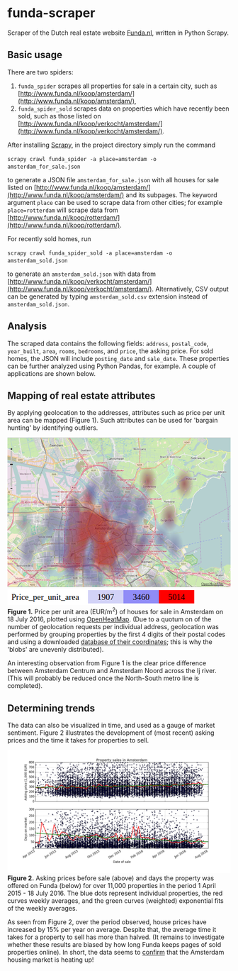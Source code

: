 # funda-scraper
Scraper of the Dutch real estate website [Funda.nl](http://www.funda.nl/), written in Python Scrapy.

## Basic usage
There are two spiders: 

1. `funda_spider` scrapes all properties for sale in a certain city, such as [http://www.funda.nl/koop/amsterdam/](http://www.funda.nl/koop/amsterdam/),
2. `funda_spider_sold` scrapes data on properties which have recently been sold, such as those listed on [http://www.funda.nl/koop/verkocht/amsterdam/](http://www.funda.nl/koop/verkocht/amsterdam/).

After installing [Scrapy](www.scrapy.org), in the project directory simply run the command

`scrapy crawl funda_spider -a place=amsterdam -o amsterdam_for_sale.json`

to generate a JSON file `amsterdam_for_sale.json` with all houses for sale listed on [http://www.funda.nl/koop/amsterdam/](http://www.funda.nl/koop/amsterdam/) and its subpages. The keyword argument `place` can be used to scrape data from other cities; for example `place=rotterdam` will scrape data from [http://www.funda.nl/koop/rotterdam/](http://www.funda.nl/koop/rotterdam/).

For recently sold homes, run

`scrapy crawl funda_spider_sold -a place=amsterdam -o amsterdam_sold.json`

to generate an `amsterdam_sold.json` with data from [http://www.funda.nl/koop/verkocht/amsterdam/](http://www.funda.nl/koop/verkocht/amsterdam/). Alternatively, CSV output can be generated by typing `amsterdam_sold.csv` extension instead of `amsterdam_sold.json`.

## Analysis
The scraped data contains the following fields: `address`, `postal_code`, `year_built`, `area`, `rooms`, `bedrooms`, and `price`, the asking price. For sold homes, the JSON will include `posting_date` and `sale_date`. These properties can be further analyzed using Python Pandas, for example. A couple of applications are shown below.

## Mapping of real estate attributes
By applying geolocation to the addresses, attributes such as price per unit area can be mapped (Figure 1). Such attributes can be used for 'bargain hunting' by identifying outliers.

![Heat map of property price per unit area](/Results/Images/OpenHeatMap_map_only.png)
![Legend](/Results/Images/OpenHeatMap_legend_only.png)  
**Figure 1.** Price per unit area (EUR/m<sup>2</sup>) of houses for sale in Amsterdam on 18 July 2016, plotted using [OpenHeatMap](www.openheatmap.com). (Due to a quotum on of the number of geolocation requests per individual address, geolocation was performed by grouping properties by the first 4 digits of their postal codes and using a downloaded [database of their coordinates](https://github.com/bobdenotter/4pp); this is why the 'blobs' are  unevenly distributed). 

An interesting observation from Figure 1 is the clear price difference between Amsterdam Centrum and Amsterdam Noord across the Ij river. (This will probably be reduced once the North-South metro line is completed).

## Determining trends
The data can also be visualized in time, and used as a gauge of market sentiment. Figure 2 illustrates the development of (most recent) asking prices and the time it takes for properties to sell.

![Development of the real estate market in Amsterdam](/Results/Images/Amsterdam_property_sales_with_trend_line_big.png)  
**Figure 2.** Asking prices before sale (above) and days the property was offered on Funda (below) for over 11,000 properties in the period 1 April 2015 - 18 July 2016. The blue dots represent individual properties, the red curves weekly averages, and the green curves (weighted) exponential fits of the weekly averages. 

As seen from Figure 2, over the period observed, house prices have increased by 15% per year on average. Despite that, the average time it takes for a property to sell has more than halved. (It remains to investigate whether these results are biased by how long Funda keeps pages of sold properties online). In short, the data seems to [confirm](http://www.dutchnews.nl/news/archives/2016/04/amsterdam-housing-market-is-overheating-prices-soar-20/) that the Amsterdam housing market is heating up!
